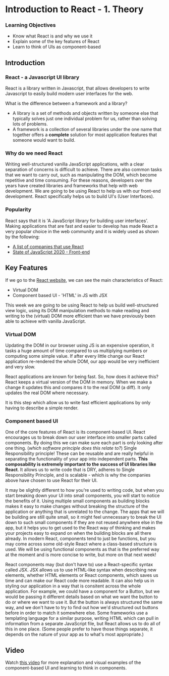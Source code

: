 # Introduction to React - 1. Theory

### Learning Objectives

- Know what React is and why we use it
- Explain some of the key features of React
- Learn to think of UIs as component-based

## Introduction

### React - a Javascript UI library

React is a library written in Javascript, that allows developers to write Javascript to easily build modern user interfaces for the web.

What is the difference between a framework and a library?

- A library is a set of methods and objects written by someone else that typically solves just one individual problem for us, rather than solving lots of problems.
- A framework is a collection of several libraries under the one name that together offers a **complete** solution for most application features that someone would want to build.

### Why do we need React

Writing well-structured vanilla JavaScript applications, with a clear separation of concerns is difficult to achieve. There are also common tasks that we want to carry out, such as manipulating the DOM, which become repetitive and time consuming. For these reasons, developers over the years have created libraries and frameworks that help with web development. We are going to be using React to help us with our front-end development. React specifically helps us to build UI's (User Interfaces).

### Popularity

React says that it is 'A JavaScript library for building user interfaces'. Making applications that are fast and easier to develop has made React a very popular choice in the web community and it is widely used as shown by the following:

- [A list of companies that use React](https://stackshare.io/react)
- [State of JavaScript 2020 - Front-end](https://2020.stateofjs.com/en-US/technologies/front-end-frameworks/)

## Key Features

If we go to the [React website](https://reactjs.org/), we can see the main characteristics of React:

- Virtual DOM
- Component based UI - 'HTML' in JS with JSX

This week we are going to be using React to help us build well-structured view logic, using its DOM manipulation methods to make reading and writing to the (virtual) DOM more efficient than we have previously been able to achieve with vanilla JavaScript.

### Virtual DOM

Updating the DOM in our browser using JS is an expensive operation, it tasks a huge amount of time compared to us multiplying numbers or computing some simple value.  If after every little change our React application re-rendered the whole DOM, our app would be very inefficient and very slow.

React applications are known for being fast. So, how does it achieve this? React keeps a virtual version of the DOM in memory. When we make a change it updates this and compares it to the real DOM (a diff). It only updates the real DOM where necessary.

It is this step which allow us to write fast efficient applications by only having to describe a simple render.

### Component based UI

One of the core features of React is its component-based UI. React encourages us to break down our user interface into smaller parts called components. By doing this we can make sure each part is only looking after one thing. (*which software principle does this relate to?*) Single Responsibility principle! These can be reusable and are really helpful in separating the functionality of your app into independent parts. **This composability is extremely important to the success of UI libraries like React**. It allows us to write code that is DRY, adheres to Single Responsibility Principle, and is scalable - which is why the companies above have chosen to use React for their UI. 

It may be slightly different to how you're used to writing code, but when you start breaking down your UI into small components, you will start to notice the benefits of it. Using multiple small components as building blocks makes it easy to make changes without breaking the structure of the application or anything that is unrelated to the change. The apps that we will be building are still quite small, so it might feel unnecessary to break the UI down to such small components if they are not reused anywhere else in the app, but it helps you to get used to the React way of thinking and makes your projects easy to expand on when the building blocks are all there already. In modern React, components tend to just be functions, but you may come across some old-style React where a class-based structure is used. We will be using functional components as that is the preferred way at the moment and is more concise to write, but more on that next week!

React components may (but don't have to) use a React-specific syntax called JSX. JSX allows us to use HTML-like syntax when describing new elements, whether HTML elements or React components, which saves us time and can make our React code more readable. It can also help us in styling our application in a way that is consitent across the whole application. For example, we could have a component for a Button, but we would be passing it different details based on what we want the button to do or where we want to use it. But the button is always structured the same way, and we don't have to try to find out how we'd structured out buttons before in order to match it somewhere else. Some frameworks use a templating language for a similar purpose, writing HTML which can pull in information from a separate JavaScript file, but React allows us to do all of this in one place. (Some people prefer to have those things separate, it depends on the nature of your app as to what's most appropriate.)

## Video
Watch [this video](https://www.youtube.com/watch?v=1wZoGFF_oi4) for more explanation and visual examples of the component-based UI and learning to think in components.

